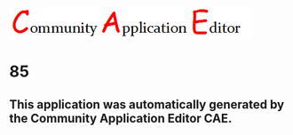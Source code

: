 ![CAE](https://github.com/CAETESTRWTH/CAE-Deployment-Temp/blob/master/img/logo.png)  

85
===================


This application was automatically generated by the Community Application Editor CAE.  
---------------
